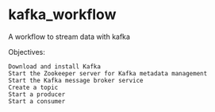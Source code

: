 # kafka_workflow
A workflow to stream data with kafka

Objectives: 


    Download and install Kafka
    Start the Zookeeper server for Kafka metadata management
    Start the Kafka message broker service
    Create a topic
    Start a producer
    Start a consumer

